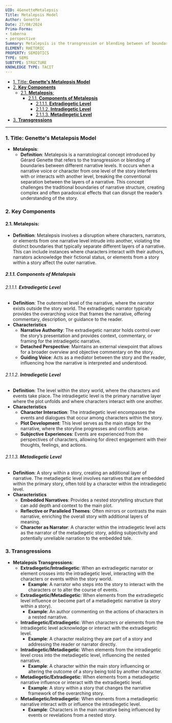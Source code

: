 ```yaml
---
UID: 4GenetteMetalepsis
Title: Metalepsis Model
Author: Genette
Date: 27/08/2024
Prima-Forma:
- taberna
- perspective
Summary: Metalepsis is the transgression or blending between of boundaries between different narrative levels
ELEMENT: RHETORIC
PROPERTY: SEMIOTICS 
TYPE: SEMS
SUBTYPE: STRUCTURE
KNOWLEDGE TYPE: TACIT
---
```


- [1. Title: **Genette's Metalepsis Model**](#1-title-genettes-metalepsis-model)
- [2. **Key Components**](#2-key-components)
  - [2.1. **Metalepsis**:](#21-metalepsis)
    - [2.1.1. **Components of Metalepsis**](#211-components-of-metalepsis)
      - [2.1.1.1. **Extradiegetic Level**](#2111-extradiegetic-level)
      - [2.1.1.2. **Intradiegetic Level**](#2112-intradiegetic-level)
      - [2.1.1.3. **Metadiegetic Level**](#2113-metadiegetic-level)
- [3. **Transgressions**](#3-transgressions)


---

### 1. Title: **Genette's Metalepsis Model**

- **Metalepsis**:
  - **Definition**: Metalepsis is a narratological concept introduced by Gérard Genette that refers to the transgression or blending of boundaries between different narrative levels. It occurs when a narrative voice or character from one level of the story interferes with or interacts with another level, breaking the conventional separation between the layers of a narrative. This concept challenges the traditional boundaries of narrative structure, creating complex and often paradoxical effects that can disrupt the reader’s understanding of the story.

### 2. **Key Components**

#### 2.1. **Metalepsis**:

  - **Definition**: Metalepsis involves a disruption where characters, narrators, or elements from one narrative level intrude into another, violating the distinct boundaries that typically separate different layers of a narrative. This can include instances where characters interact with their authors, narrators acknowledge their fictional status, or elements from a story within a story affect the outer narrative.

##### 2.1.1. **Components of Metalepsis**

###### 2.1.1.1. **Extradiegetic Level**
  - **Definition**: The outermost level of the narrative, where the narrator exists outside the story world. The extradiegetic narrator typically provides the overarching voice that frames the narrative, offering commentary, description, or guidance to the reader.
  - **Characteristics**
    - **Narrative Authority**: The extradiegetic narrator holds control over the story’s presentation and provides context, commentary, or framing for the intradiegetic narrative.
    - **Detached Perspective**: Maintains an external viewpoint that allows for a broader overview and objective commentary on the story.
    - **Guiding Voice**: Acts as a mediator between the story and the reader, influencing how the narrative is interpreted and understood.

###### 2.1.1.2. **Intradiegetic Level**
  - **Definition**: The level within the story world, where the characters and events take place. The intradiegetic level is the primary narrative layer where the plot unfolds and where characters interact with one another.
  - **Characteristics**
    - **Character Interaction**: The intradiegetic level encompasses the events and dialogues that occur among characters within the story.
    - **Plot Development**: This level serves as the main stage for the narrative, where the storyline progresses and conflicts arise.
    - **Subjective Experiences**: Events are experienced from the perspectives of characters, allowing for direct engagement with their thoughts, feelings, and actions.

###### 2.1.1.3. **Metadiegetic Level**
  - **Definition**: A story within a story, creating an additional layer of narrative. The metadiegetic level involves narratives that are embedded within the primary story, often told by a character within the intradiegetic level.
  - **Characteristics**
    - **Embedded Narratives**: Provides a nested storytelling structure that can add depth and context to the main plot.
    - **Reflective or Paralleled Themes**: Often mirrors or contrasts the main narrative, enriching the overall story with additional layers of meaning.
    - **Character as Narrator**: A character within the intradiegetic level acts as the narrator of the metadiegetic story, adding subjectivity and potentially unreliable narration to the embedded tale.



### 3. **Transgressions**
  - **Metalepsis Transgressions**:
    - **Extradiegetic/Intradiegetic**: When an extradiegetic narrator or element crosses into the intradiegetic level, interacting with the characters or events within the story world.
      - **Example**: A narrator who steps into the story to interact with the characters or to alter the course of events.
    - **Extradiegetic/Metadiegetic**: When elements from the extradiegetic level influence or become part of a metadiegetic narrative (a story within a story).
      - **Example**: An author commenting on the actions of characters in a nested narrative.
    - **Intradiegetic/Extradiegetic**: When characters or elements from the intradiegetic level acknowledge or interact with the extradiegetic level.
      - **Example**: A character realizing they are part of a story and addressing the reader or narrator directly.
    - **Intradiegetic/Metadiegetic**: When elements from the intradiegetic level cross into the metadiegetic level, influencing the nested narrative.
      - **Example**: A character within the main story influencing or altering the outcome of a story being told by another character.
    - **Metadiegetic/Extradiegetic**: When elements from a metadiegetic narrative influence or interact with the extradiegetic level.
      - **Example**: A story within a story that changes the narrative framework of the overarching story.
    - **Metadiegetic/Intradiegetic**: When elements from a metadiegetic narrative interact with or influence the intradiegetic level.
      - **Example**: Characters in the main narrative being influenced by events or revelations from a nested story.
